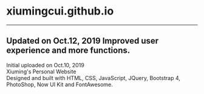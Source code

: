 # xiumingcui.github.io
--------------------------------------------------------------------
Updated on Oct.12, 2019
Improved user experience and more functions.
--------------------------------------------------------------------
Initial uploaded on Oct.10, 2019  
Xiuming's Personal Website  
Designed and built with HTML, CSS, JavaScript, JQuery, Bootstrap 4, PhotoShop, Now UI Kit and FontAwesome.  
